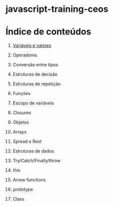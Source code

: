 # javascript-training-ceos

<!-- @TODO Introduzir JS aqui e dizer onde podemos executar JS. -->

# Índice de conteúdos

1. [Variáveis e valores](https://ceos-jr.github.io/Capacitacao-CEOS-2-Javascript/1)

2. Operadores

3. Conversão entre tipos

4. Estruturas de decisão

5. Estruturas de repetição

6. Funções

7. Escopo de variáveis

8. Closures

9. Objetos

10. Arrays

11. Spread e Rest

12. Estruturas de dados

13. Try/Catch/Finally/throw

14. this

15. Arrow functions

16. prototype

17. Class
